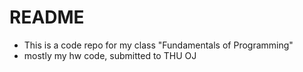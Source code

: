 # README

- This is a code repo for my class "Fundamentals of Programming"
- mostly my hw code, submitted to THU OJ
